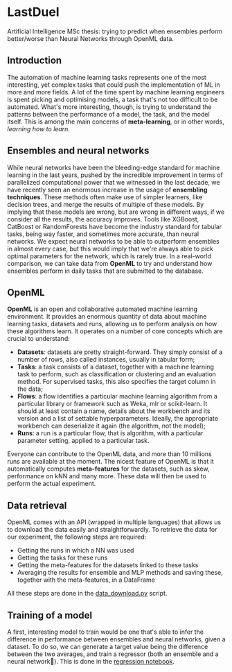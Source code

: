 # LastDuel

Artificial Intelligence MSc thesis: trying to predict when ensembles perform better/worse than Neural Networks through OpenML data.

## Introduction

The automation of machine learning tasks represents one of the most interesting, yet complex tasks that could push the implementation of ML in more and more fields. A lot of the time spent by machine learning engineers is spent picking and optimising models, a task that's not too difficult to be automated. What's more interesting, though, is trying to understand the patterns between the performance of a model, the task, and the model itself. This is among the main concerns of **meta-learning**, or in other words, _learning how to learn_.

## Ensembles and neural networks

While neural networks have been the bleeding-edge standard for machine learning in the last years, pushed by the incredible improvement in terms of parallelized computational power that we witnessed in the last decade, we have recently seen an enormous increase in the usage of **ensembling techniques**. These methods often make use of simpler learners, like decision trees, and merge the results of multiple of these models. By implying that these models are wrong, but are wrong in different ways, if we consider all the results, the accuracy improves. Tools like XGBoost, CatBoost or RandomForests have become the industry standard for tabular tasks, being way faster, and sometimes more accurate, than neural networks. We expect neural networks to be able to outperform ensembles in almost every case, but this would imply that we're always able to pick optimal parameters for the network, which is rarely true. In a real-world comparison, we can take data from **OpenML** to try and understand how ensembles perform in daily tasks that are submitted to the database.

## OpenML

**OpenML** is an open and collaborative automated machine learning environment. It provides an enormous quantity of data about machine learning tasks, datasets and runs, allowing us to perform analysis on how these algorithms learn. It operates on a number of core concepts which are crucial to understand:

- **Datasets**: datasets are pretty straight-forward. They simply consist of a number of rows, also called instances, usually in tabular form;
- **Tasks**: a task consists of a dataset, together with a machine learning task to perform, such as classification or clustering and an evaluation method. For supervised tasks, this also specifies the target column in the data;
- **Flows**: a flow identifies a particular machine learning algorithm from a particular library or framework such as Weka, mlr or scikit-learn. It should at least contain a name, details about the workbench and its version and a list of settable hyperparameters. Ideally, the appropriate workbench can deserialize it again (the algorithm, not the model);
- **Runs**: a run is a particular flow, that is algorithm, with a particular parameter setting, applied to a particular task.

Everyone can contribute to the OpenML data, and more than 10 millions runs are available at the moment. The nicest feature of OpenML is that it automatically computes **meta-features** for the datasets, such as skew, performance on kNN and many more. These data will then be used to perform the actual experiment.

## Data retrieval

OpenML comes with an API (wrapped in multiple languages) that allows us to download the data easily and straightforwardly. To retrieve the data for our experiment, the following steps are required:

- Getting the runs in which a NN was used
- Getting the tasks for these runs
- Getting the meta-features for the datasets linked to these tasks
- Averaging the results for ensemble and MLP methods and saving these, together with the meta-features, in a DataFrame

All these steps are done in the [data_download.py](https://github.com/montali/LastDuel/blob/main/data_download.py) script.

## Training of a model

A first, interesting model to train would be one that's able to infer the difference in performance between ensembles and neural networks, given a dataset. To do so, we can generate a target value being the difference between the two averages, and train a regressor (both an ensemble and a neural network🥴). This is done in the [regression notebook](https://github.com/montali/LastDuel/blob/main/regression.ipynb).
